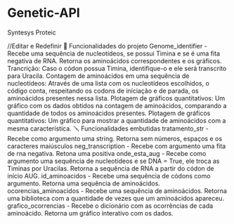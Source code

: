 # Genetic-API
 Syntesys Proteic



//Editar e Redefinir
🔨 Funcionalidades do projeto
Genome_identifier - Recebe uma sequência de nucleotídeos, se possui Timina e se é uma fita negativa de RNA. Retorna os aminoácidos correspondentes e os gráficos.
Trancrição: Caso o códon possua Timina, identifique-o e ele será transcrito para Uracila.
Contagem de aminoácidos em uma sequência de nucleotídeos: Através de uma lista com os nucleotídeos escolhidos, o código conta, respeitando os codons de iníciação e de parada, os aminoácidos presentes nessa lista.
Plotagem de gráficos quantitativos: Um gráfico com os dados obtidos na contagem de aminoácidos, comparando a quantidade de todos os aminoácidos presentes.
Plotagem de gráficos quantitativos: Um gráfico para mostrar a quantidade de aminoácidos com a mesma característica.
🪛 Funcionalidades embutidas
tratamento_str - Recebe como argumento uma string. Retorna sem números, espaços e os caracteres maiúsculos
neg_transcription - Recebe com argumento uma fita de rna negativa. Retona uma positiva
onde_esta_aug - Recebe como argumento uma sequência de nucleotídeos e se DNA = True, ele troca as Timinas por Uracilas. Retorna a sequência de RNA a partir do códon de início AUG.
id_aminoacidos - Recebe uma sequência de códons como argumento. Retorna uma sequência de aminoácidos.
ocorencias_aminoacidos - Recebe uma sequência de aminoácidos. Retorna uma biblioteca com a quantidade de vezes que um aminoácidos apareceu.
grafico_ocorrencias - Recebe o dicionário com as ocorrências de cada aminoácido. Retorna um gráfico interativo com os dados.
